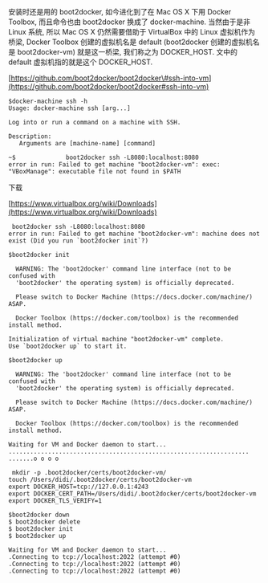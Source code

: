 安装时还是用的 boot2docker, 如今进化到了在 Mac OS X 下用 Docker Toolbox, 而且命令也由 boot2docker 换成了 docker-machine. 当然由于是非 Linux 系统, 所以 Mac OS X 仍然需要借助于 VirtualBox 中的 Linux 虚拟机作为桥梁, Docker Toolbox 创建的虚拟机名是 default \(boot2docker 创建的虚拟机名是 boot2docker-vm\) 就是这一桥梁, 我们称之为 DOCKER\_HOST. 文中的 default 虚拟机指的就是这个 DOCKER\_HOST.

[https://github.com/boot2docker/boot2docker\#ssh-into-vm](https://github.com/boot2docker/boot2docker#ssh-into-vm)

```
$docker-machine ssh -h
Usage: docker-machine ssh [arg...]

Log into or run a command on a machine with SSH.

Description:
   Arguments are [machine-name] [command]
```

```
~$              boot2docker ssh -L8080:localhost:8080
error in run: Failed to get machine "boot2docker-vm": exec: "VBoxManage": executable file not found in $PATH
```

下载

[https://www.virtualbox.org/wiki/Downloads](https://www.virtualbox.org/wiki/Downloads)

     boot2docker ssh -L8080:localhost:8080
    error in run: Failed to get machine "boot2docker-vm": machine does not exist (Did you run `boot2docker init`?)

    $boot2docker init

      WARNING: The 'boot2docker' command line interface (not to be confused with
      'boot2docker' the operating system) is officially deprecated.

      Please switch to Docker Machine (https://docs.docker.com/machine/) ASAP.

      Docker Toolbox (https://docker.com/toolbox) is the recommended install method.

    Initialization of virtual machine "boot2docker-vm" complete.
    Use `boot2docker up` to start it.

```
$boot2docker up

  WARNING: The 'boot2docker' command line interface (not to be confused with
  'boot2docker' the operating system) is officially deprecated.

  Please switch to Docker Machine (https://docs.docker.com/machine/) ASAP.

  Docker Toolbox (https://docker.com/toolbox) is the recommended install method.

Waiting for VM and Docker daemon to start...
................................................................... .......o o o o
```

```
 mkdir -p .boot2docker/certs/boot2docker-vm/
touch /Users/didi/.boot2docker/certs/boot2docker-vm
export DOCKER_HOST=tcp://127.0.0.1:4243
export DOCKER_CERT_PATH=/Users/didi/.boot2docker/certs/boot2docker-vm
export DOCKER_TLS_VERIFY=1
```

```
$boot2docker down
$ boot2docker delete
$ boot2docker init
$ boot2docker up
```

```
Waiting for VM and Docker daemon to start...
.Connecting to tcp://localhost:2022 (attempt #0)
.Connecting to tcp://localhost:2022 (attempt #0)
.Connecting to tcp://localhost:2022 (attempt #0)
```

```

```



